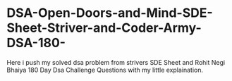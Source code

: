 # DSA-Open-Doors-and-Mind-SDE-Sheet-Striver-and-Coder-Army-DSA-180-
Here i push my solved dsa problem from strivers SDE Sheet and Rohit Negi Bhaiya 180 Day Dsa Challenge Questions with my little explaination.
